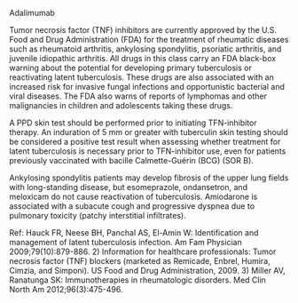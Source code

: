 Adalimumab

Tumor necrosis factor (TNF) inhibitors are currently approved by the U.S. Food and Drug Administration
(FDA) for the treatment of rheumatic diseases such as rheumatoid arthritis, ankylosing spondylitis,
psoriatic arthritis, and juvenile idiopathic arthritis. All drugs in this class carry an FDA black-box warning
about the potential for developing primary tuberculosis or reactivating latent tuberculosis. These drugs are
also associated with an increased risk for invasive fungal infections and opportunistic bacterial and viral
diseases. The FDA also warns of reports of lymphomas and other malignancies in children and adolescents
taking these drugs.

A PPD skin test should be performed prior to initiating TFN-inhibitor therapy. An induration of 5 mm or
greater with tuberculin skin testing should be considered a positive test result when assessing whether
treatment for latent tuberculosis is necessary prior to TFN-inhibitor use, even for patients previously
vaccinated with bacille Calmette-Guérin (BCG) (SOR B).

Ankylosing spondylitis patients may develop fibrosis of the upper lung fields with long-standing disease,
but esomeprazole, ondansetron, and meloxicam do not cause reactivation of tuberculosis. Amiodarone is
associated with a subacute cough and progressive dyspnea due to pulmonary toxicity (patchy interstitial
infiltrates).

Ref: Hauck FR, Neese BH, Panchal AS, El-Amin W: Identification and management of latent tuberculosis infection. Am Fam
Physician 2009;79(10):879-886. 2) Information for healthcare professionals: Tumor necrosis factor (TNF) blockers
(marketed as Remicade, Enbrel, Humira, Cimzia, and Simponi). US Food and Drug Administration, 2009. 3) Miller AV,
Ranatunga SK: Immunotherapies in rheumatologic disorders. Med Clin North Am 2012;96(3):475-496.